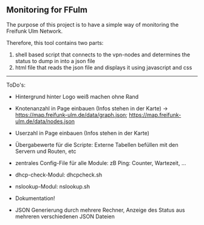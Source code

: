 ## Monitoring for FFulm

The purpose of this project is to have a simple way of monitoring the Freifunk Ulm Network.

Therefore, this tool contains two parts:
1. shell based script that connects to the vpn-nodes and determines the status to dump in into a json file
2. html file that reads the json file and displays it using javascript and css


------
ToDo's:
* Hintergrund hinter Logo weiß machen ohne Rand

* Knotenanzahl in Page einbauen (Infos stehen in der Karte) -> https://map.freifunk-ulm.de/data/graph.json; https://map.freifunk-ulm.de/data/nodes.json

* Userzahl in Page einbauen (Infos stehen in der Karte)

* Übergabewerte für die Scripte: Externe Tabellen befüllen mit den Servern und Routen, etc

* zentrales Config-File für alle Module: zB Ping: Counter, Wartezeit, ...

* dhcp-check-Modul: dhcpcheck.sh

* nslookup-Modul: nslookup.sh

* Dokumentation!

* JSON Generierung durch mehrere Rechner, Anzeige des Status aus mehreren verschiedenen JSON Dateien
